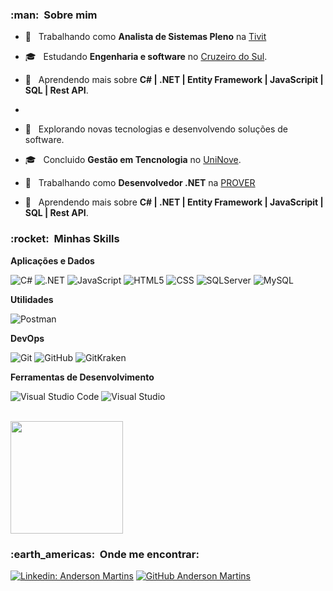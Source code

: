<!--
**Anderson-MS/Anderson-MS** is a ✨ _special_ ✨ repository because its `README.md` (this file) appears on your GitHub profile.

Here are some ideas to get you started:

- 🔭 I’m currently working on ...
- 🌱 I’m currently learning ...
- 👯 I’m looking to collaborate on ...
- 🤔 I’m looking for help with ...
- 💬 Ask me about ...
- 📫 How to reach me: ...
- 😄 Pronouns: ...
- ⚡ Fun fact: ...
-->

<h3> :man: &nbsp;Sobre mim </h3>

- 💼 &nbsp; Trabalhando como **Analista de Sistemas Pleno** na <a href="https://tivit.com/">Tivit</a>
- 🎓 &nbsp; Estudando **Engenharia e software** no <a href="https://www.cruzeirodosul.edu.br/?utm_source=ads-google-search&utm_campaign=marca_graduacao_conversao_vendas_Google_keywords_search_cruzeiroDoSul_ads&utm_medium=paid-g-c&utm_content=marca_keywords&utm_term=unicsul-e&gclid=Cj0KCQjw0NPGBhCDARIsAGAzpp3t9HhUSopZtj7Ebp8SoQH3CxKiZADnDOQ9Mzo6yZnzE95AckggYA0aAioAEALw_wcB">Cruzeiro do Sul</a>.
- 🌱 &nbsp; Aprendendo mais sobre **C# | .NET | Entity Framework | JavaScripit | SQL | Rest API**.

- 
- 🤔 &nbsp; Explorando novas tecnologias e desenvolvendo soluções de software.
- 🎓 &nbsp; Concluido **Gestão em Tencnologia** no <a href="https://www.uninove.br/">UniNove</a>.
- 💼 &nbsp; Trabalhando como **Desenvolvedor .NET** na <a href="https://www.linkedin.com/company/provertec/mycompany/">PROVER</a>
- 🌱 &nbsp; Aprendendo mais sobre **C# | .NET | Entity Framework | JavaScripit | SQL | Rest API**.

<h3> :rocket: &nbsp;Minhas Skills </h3>

**Aplicações e Dados**

  ![C#](https://img.shields.io/badge/--333333?logo=csharp&style=flat&logoColor=white)
  ![.NET](https://img.shields.io/badge/-.NET-333333?logo=windows&style=flat&logoColor=1572B6)
  ![JavaScript](https://img.shields.io/badge/-JavaScript-333333?style=flat&logo=javascript)
  ![HTML5](https://img.shields.io/badge/-HTML5-333333?style=flat&logo=HTML5)
  ![CSS](https://img.shields.io/badge/-CSS-333333?style=flat&logo=css3&logoColor=1572B6)
  ![SQLServer](https://img.shields.io/badge/-SQLServer-333333?style=flat&logo=microsoftsqlserver)
  ![MySQL](https://img.shields.io/badge/-MySQL-333333?style=flat&logo=mysql)

**Utilidades**

  ![Postman](https://img.shields.io/badge/-Postman-333333?style=flat&logo=postman)

**DevOps**

  ![Git](https://img.shields.io/badge/-Git-333333?style=flat&logo=git)
  ![GitHub](https://img.shields.io/badge/-GitHub-333333?style=flat&logo=github)
  ![GitKraken](https://img.shields.io/badge/-GitKraken-333333?style=flat&logo=gitkraken)

**Ferramentas de Desenvolvimento**

  ![Visual Studio Code](https://img.shields.io/badge/-Visual%20Studio%20Code-333333?style=flat&logo=visual-studio-code&logoColor=007ACC)
  ![Visual Studio](https://img.shields.io/badge/-Visual%20Studio-333333?style=flat&logo=visual-studio&logoColor=9400d3)

<br/>

<a href="https://github.com/Anderson-MS">
  <img height="180em" src="https://github-readme-stats.vercel.app/api?username=Anderson-MS&theme=dark&show_icons=true" />
</a>

<br/>

<h3> :earth_americas: &nbsp;Onde me encontrar: </h3> 

[![Linkedin: Anderson Martins](https://img.shields.io/badge/-Anderson-blue?style=flat-square&logo=Linkedin&logoColor=white&link=http://www.linkedin.com/in/Anderson-MS/)](https://www.linkedin.com/in/Anderson-MS)
[![GitHub Anderson Martins]( https://img.shields.io/github/followers/Anderson-MS?label=follow&style=social)](https://github.com/Anderson-MS)
